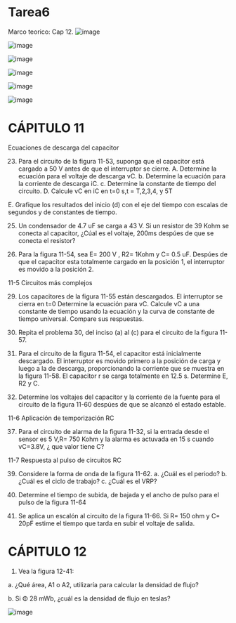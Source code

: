 # Tarea6



Marco teorico:
Cap 12.
![image](https://user-images.githubusercontent.com/85320165/127247087-a9a85db2-e058-4565-9fe1-f42fbde6d419.png)

![image](https://user-images.githubusercontent.com/85320165/127247288-6d722dc0-c8e4-4603-816e-5a1599cb76e9.png)

![image](https://user-images.githubusercontent.com/85320165/127247359-a3bd29ef-a967-4215-b925-c4eac898728c.png)

![image](https://user-images.githubusercontent.com/85320165/127247429-abc8c2a8-98d1-401d-962a-df47512ecff7.png)

![image](https://user-images.githubusercontent.com/85320165/127247640-d8e973e0-c6dc-4929-ab40-2de8a98523d4.png)

![image](https://user-images.githubusercontent.com/85320165/127247778-98dbf852-bcc2-4c3d-bedd-589c3ebcb52e.png)











# CÁPITULO 11


Ecuaciones de descarga del capacitor

23. Para el circuito de la figura 11-53, suponga que el capacitor está cargado a 50 V antes de que el interruptor se cierre.
A. Determine la ecuación para el voltaje de descarga vC.
b. Determine la ecuación para la corriente de descarga iC.
c. Determine la constante de tiempo del circuito. 
D. Calcule  vC en iC en  t=0  s,t = T,2,3,4, y 5T

E. Grafique los resultados del inicio (d) con el eje del tiempo con escalas de segundos y de constantes de tiempo.



25. Un condensador de 4.7 uF se carga a 43 V. Si un resistor de 39 Kohm se conecta al capacitor, ¿Cúal es el voltaje,  200ms  despúes de que se conecta  el resistor?



27.  Para la figura 11-54, sea E= 200 V , R2= 1Kohm y C= 0.5 uF. Despúes de que el capacitor esta totalmente cargado en la posición 1, el interruptor es  movido a la posición 2.


11-5 Circuitos más complejos

29. Los capacitores de la figura 11-55 están descargados. El interruptor se cierra en t=0  Determine la ecuación para vC. Calcule vC a una constante de tiempo usando la ecuación y la curva de constante de tiempo universal. Compare sus respuestas.



31. Repita el problema 30, del inciso (a) al (c) para el circuito de la figura 11-57.


33.   Para el circuito de la figura 11-54, el capacitor está inicialmente descargado. El interruptor es movido primero a la posición de carga y luego a la de  descarga,  proporcionando la corriente que se muestra en la figura 11-58. El capacitor r se carga totalmente en 12.5 s. Determine E, R2 y C.


35.  Determine los voltajes del capacitor y la corriente de la fuente para el circuito de la figura 11-60 despúes de que se alcanzó  el estado estable.


11-6 Aplicación de temporización RC

37. Para el circuito de alarma de la figura 11-32, si la entrada desde el sensor es 5 V,R= 750 Kohm y la alarma es actuvada en 15 s  cuando vC=3.8V, ¿ que valor tiene C?





11-7 Respuesta al pulso de circuitos RC

39. Considere la forma de onda de la figura 11-62.
a. ¿Cuál es el periodo?
b. ¿Cuál es el ciclo de trabajo?
c. ¿Cuál es el VRP?


41. Determine el tiempo de subida, de bajada y el ancho de pulso para el pulso de la figura 11-64


43. Se aplica un escalón al circuito de la figura 11-66. Si  R= 150 ohm y C= 20pF estime el tiempo  que tarda en subir  el voltaje de salida.


# CÁPITULO 12

1. Vea la figura 12-41: 

a. ¿Qué área, A1 o A2, utilizaría para calcular la densidad
de flujo? 

b. Si Φ 28 mWb, ¿cuál es la densidad de flujo en
teslas?

![image](https://user-images.githubusercontent.com/85320165/127248320-55dc8919-0ade-484d-84a0-47009b41e107.png)



